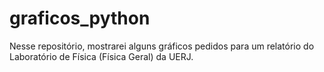 # graficos_python
Nesse repositório, mostrarei alguns gráficos pedidos para um relatório do Laboratório de Física (Física Geral) da UERJ.

